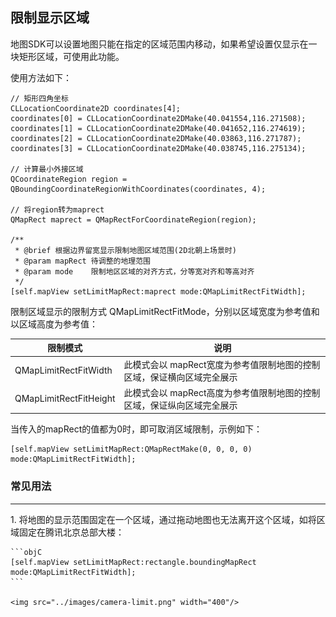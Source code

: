 ## 限制显示区域

地图SDK可以设置地图只能在指定的区域范围内移动，如果希望设置仅显示在一块矩形区域，可使用此功能。

使用方法如下：

```objC
// 矩形四角坐标
CLLocationCoordinate2D coordinates[4];
coordinates[0] = CLLocationCoordinate2DMake(40.041554,116.271508);
coordinates[1] = CLLocationCoordinate2DMake(40.041652,116.274619);
coordinates[2] = CLLocationCoordinate2DMake(40.03863,116.271787);
coordinates[3] = CLLocationCoordinate2DMake(40.038745,116.275134);

// 计算最小外接区域
QCoordinateRegion region = QBoundingCoordinateRegionWithCoordinates(coordinates, 4);
    
// 将region转为maprect
QMapRect maprect = QMapRectForCoordinateRegion(region);

/**
 * @brief 根据边界留宽显示限制地图区域范围(2D北朝上场景时)
 * @param mapRect 待调整的地理范围
 * @param mode    限制地区区域的对齐方式，分等宽对齐和等高对齐
 */
[self.mapView setLimitMapRect:maprect mode:QMapLimitRectFitWidth];
```

限制区域显示的限制方式 QMapLimitRectFitMode，分别以区域宽度为参考值和以区域高度为参考值：

| 限制模式 | 说明
| --- | ---
| QMapLimitRectFitWidth | 此模式会以 mapRect宽度为参考值限制地图的控制区域，保证横向区域完全展示
| QMapLimitRectFitHeight | 此模式会以 mapRect高度为参考值限制地图的控制区域，保证纵向区域完全展示

当传入的mapRect的值都为0时，即可取消区域限制，示例如下：

```objC
[self.mapView setLimitMapRect:QMapRectMake(0, 0, 0, 0) mode:QMapLimitRectFitWidth];
```

### 常见用法
<hr>
1. 将地图的显示范围固定在一个区域，通过拖动地图也无法离开这个区域，如将区域固定在腾讯北京总部大楼：

	```objC
	[self.mapView setLimitMapRect:rectangle.boundingMapRect mode:QMapLimitRectFitWidth];
	```

	<img src="../images/camera-limit.png" width="400"/>